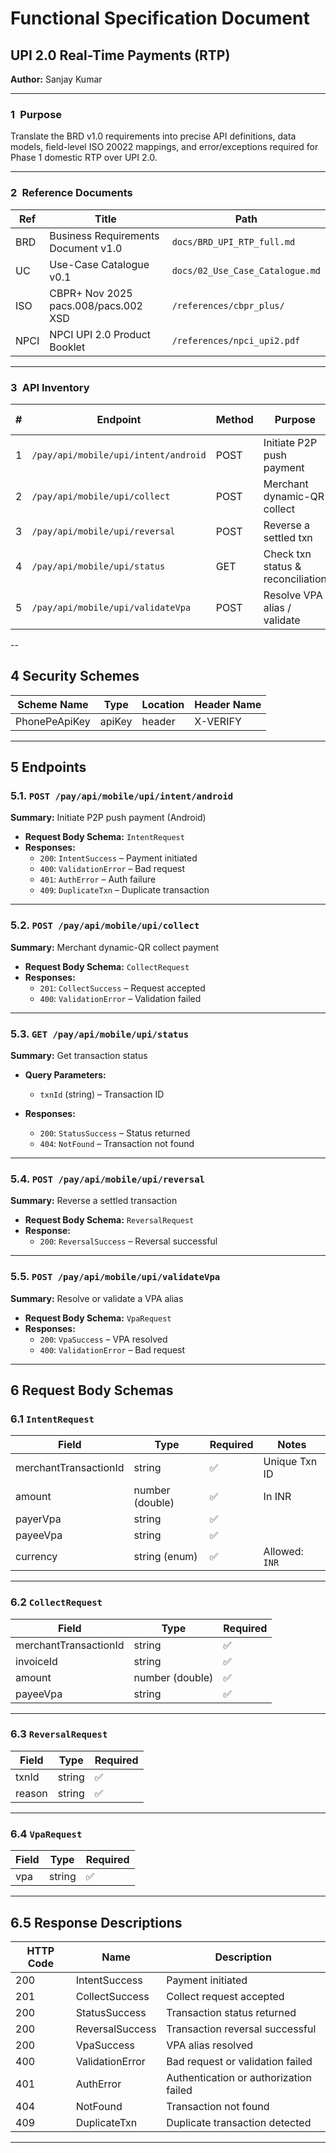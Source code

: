# Functional Specification Document  
## UPI 2.0 Real-Time Payments (RTP)   
**Author:** Sanjay Kumar  

---

### 1 Purpose  
Translate the BRD v1.0 requirements into precise API definitions, data models, field-level ISO 20022 mappings, and error/exceptions required for Phase 1 domestic RTP over UPI 2.0.

---

### 2 Reference Documents  

| Ref  | Title                                     | Path                                   |
|------|-------------------------------------------|----------------------------------------|
| BRD  | Business Requirements Document v1.0       | `docs/BRD_UPI_RTP_full.md`             |
| UC   | Use-Case Catalogue v0.1                   | `docs/02_Use_Case_Catalogue.md`        |
| ISO  | CBPR+ Nov 2025 pacs.008/pacs.002 XSD      | `/references/cbpr_plus/`               |
| NPCI | NPCI UPI 2.0 Product Booklet             | `/references/npci_upi2.pdf`            |

---

### 3 API Inventory  

| # | Endpoint                                  | Method | Purpose                        | UC-IDs       | Auth Scheme    |
|---|-------------------------------------------|--------|--------------------------------|--------------|----------------|
| 1 | `/pay/api/mobile/upi/intent/android`      | POST   | Initiate P2P push payment      | UC-01        | API Key Header |
| 2 | `/pay/api/mobile/upi/collect`             | POST   | Merchant dynamic-QR collect    | UC-02        | API Key Header |
| 3 | `/pay/api/mobile/upi/reversal`            | POST   | Reverse a settled txn          | UC-04, UC-01 | API Key Header |
| 4 | `/pay/api/mobile/upi/status`              | GET    | Check txn status & reconciliation | UC-01,02,03,05 | API Key Header |
| 5 | `/pay/api/mobile/upi/validateVpa`         | POST   | Resolve VPA alias / validate   | UC-05        | API Key Header |

--



## 4 Security Schemes

| Scheme Name     | Type    | Location | Header Name |
|-----------------|---------|----------|-------------|
| PhonePeApiKey   | apiKey  | header   | X-VERIFY    |

---

## 5 Endpoints

### 5.1. `POST /pay/api/mobile/upi/intent/android`

**Summary:** Initiate P2P push payment (Android)

- **Request Body Schema:** `IntentRequest`
- **Responses:**
  - `200`: `IntentSuccess` – Payment initiated
  - `400`: `ValidationError` – Bad request
  - `401`: `AuthError` – Auth failure
  - `409`: `DuplicateTxn` – Duplicate transaction

---

### 5.2. `POST /pay/api/mobile/upi/collect`

**Summary:** Merchant dynamic-QR collect payment

- **Request Body Schema:** `CollectRequest`
- **Responses:**
  - `201`: `CollectSuccess` – Request accepted
  - `400`: `ValidationError` – Validation failed

---

### 5.3. `GET /pay/api/mobile/upi/status`

**Summary:** Get transaction status

- **Query Parameters:**
  - `txnId` (string) – Transaction ID

- **Responses:**
  - `200`: `StatusSuccess` – Status returned
  - `404`: `NotFound` – Transaction not found

---

### 5.4. `POST /pay/api/mobile/upi/reversal`

**Summary:** Reverse a settled transaction

- **Request Body Schema:** `ReversalRequest`
- **Response:**
  - `200`: `ReversalSuccess` – Reversal successful

---

### 5.5. `POST /pay/api/mobile/upi/validateVpa`

**Summary:** Resolve or validate a VPA alias

- **Request Body Schema:** `VpaRequest`
- **Responses:**
  - `200`: `VpaSuccess` – VPA resolved
  - `400`: `ValidationError` – Bad request

---

## 6 Request Body Schemas

### 6.1 `IntentRequest`

| Field                 | Type             | Required | Notes            |
|-----------------------|------------------|----------|------------------|
| merchantTransactionId | string           | ✅       | Unique Txn ID    |
| amount                | number (double)  | ✅       | In INR           |
| payerVpa              | string           | ✅       |                  |
| payeeVpa              | string           | ✅       |                  |
| currency              | string (enum)    | ✅       | Allowed: `INR`   |

---

### 6.2 `CollectRequest`

| Field                 | Type             | Required |
|-----------------------|------------------|----------|
| merchantTransactionId | string           | ✅       |
| invoiceId             | string           | ✅       |
| amount                | number (double)  | ✅       |
| payeeVpa              | string           | ✅       |

---

### 6.3 `ReversalRequest`

| Field   | Type   | Required |
|---------|--------|----------|
| txnId   | string | ✅       |
| reason  | string | ✅       |

---

### 6.4 `VpaRequest`

| Field   | Type   | Required |
|---------|--------|----------|
| vpa     | string | ✅       |

---

## 6.5 Response Descriptions

| HTTP Code | Name             | Description                             |
|-----------|------------------|-----------------------------------------|
| 200       | IntentSuccess     | Payment initiated                        |
| 201       | CollectSuccess    | Collect request accepted                 |
| 200       | StatusSuccess     | Transaction status returned              |
| 200       | ReversalSuccess   | Transaction reversal successful          |
| 200       | VpaSuccess        | VPA alias resolved                       |
| 400       | ValidationError   | Bad request or validation failed         |
| 401       | AuthError         | Authentication or authorization failed   |
| 404       | NotFound          | Transaction not found                    |
| 409       | DuplicateTxn      | Duplicate transaction detected           |

---

